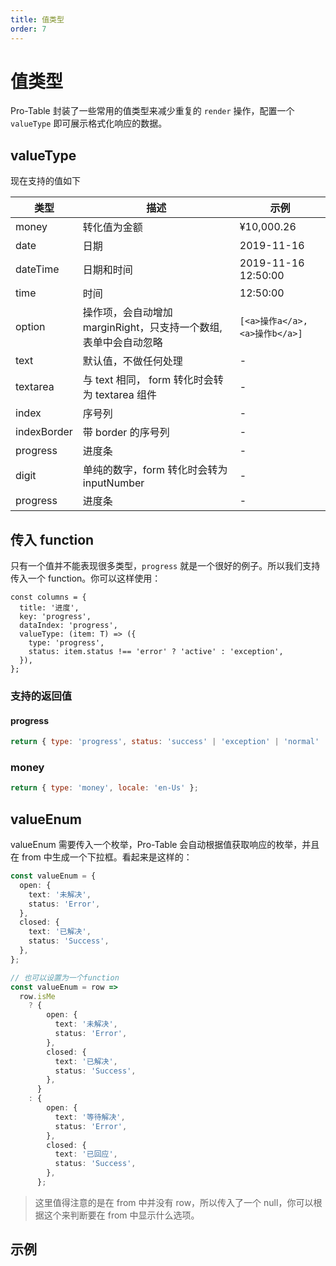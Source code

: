 ```yaml
---
title: 值类型
order: 7
---
```


# 值类型

Pro-Table 封装了一些常用的值类型来减少重复的 `render` 操作，配置一个`valueType` 即可展示格式化响应的数据。

## valueType

现在支持的值如下

| 类型 | 描述 | 示例 |
| --- | --- | --- |
| money | 转化值为金额 | ¥10,000.26 |
| date | 日期 | 2019-11-16 |
| dateTime | 日期和时间 | 2019-11-16 12:50:00 |
| time | 时间 | 12:50:00 |
| option | 操作项，会自动增加 marginRight，只支持一个数组,表单中会自动忽略 | `[<a>操作a</a>,<a>操作b</a>]` |
| text | 默认值，不做任何处理 | - |
| textarea | 与 text 相同， form 转化时会转为 textarea 组件 | - |
| index | 序号列 | - |
| indexBorder | 带 border 的序号列 | - |
| progress | 进度条 | - |
| digit | 单纯的数字，form 转化时会转为 inputNumber | - |
| progress | 进度条 | - |

## 传入 function

只有一个值并不能表现很多类型，`progress` 就是一个很好的例子。所以我们支持传入一个 function。你可以这样使用：

```tsx |pure
const columns = {
  title: '进度',
  key: 'progress',
  dataIndex: 'progress',
  valueType: (item: T) => ({
    type: 'progress',
    status: item.status !== 'error' ? 'active' : 'exception',
  }),
};
```

### 支持的返回值

#### progress

```js
return { type: 'progress', status: 'success' | 'exception' | 'normal' | 'active' };
```

### money

```js
return { type: 'money', locale: 'en-Us' };
```

## valueEnum

valueEnum 需要传入一个枚举，Pro-Table 会自动根据值获取响应的枚举，并且在 from 中生成一个下拉框。看起来是这样的：

```ts | pure
const valueEnum = {
  open: {
    text: '未解决',
    status: 'Error',
  },
  closed: {
    text: '已解决',
    status: 'Success',
  },
};

// 也可以设置为一个function
const valueEnum = row =>
  row.isMe
    ? {
        open: {
          text: '未解决',
          status: 'Error',
        },
        closed: {
          text: '已解决',
          status: 'Success',
        },
      }
    : {
        open: {
          text: '等待解决',
          status: 'Error',
        },
        closed: {
          text: '已回应',
          status: 'Success',
        },
      };
```

> 这里值得注意的是在 from 中并没有 row，所以传入了一个 null，你可以根据这个来判断要在 from 中显示什么选项。

## 示例

<code src="./demo/valueType.tsx" />
